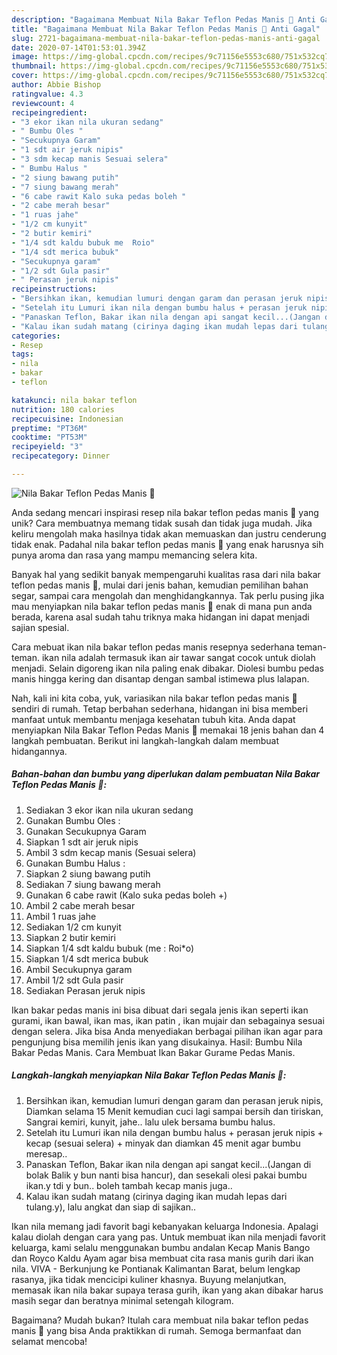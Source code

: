 ```yaml
---
description: "Bagaimana Membuat Nila Bakar Teflon Pedas Manis 🐠 Anti Gagal"
title: "Bagaimana Membuat Nila Bakar Teflon Pedas Manis 🐠 Anti Gagal"
slug: 2721-bagaimana-membuat-nila-bakar-teflon-pedas-manis-anti-gagal
date: 2020-07-14T01:53:01.394Z
image: https://img-global.cpcdn.com/recipes/9c71156e5553c680/751x532cq70/nila-bakar-teflon-pedas-manis-🐠-foto-resep-utama.jpg
thumbnail: https://img-global.cpcdn.com/recipes/9c71156e5553c680/751x532cq70/nila-bakar-teflon-pedas-manis-🐠-foto-resep-utama.jpg
cover: https://img-global.cpcdn.com/recipes/9c71156e5553c680/751x532cq70/nila-bakar-teflon-pedas-manis-🐠-foto-resep-utama.jpg
author: Abbie Bishop
ratingvalue: 4.3
reviewcount: 4
recipeingredient:
- "3 ekor ikan nila ukuran sedang"
- " Bumbu Oles "
- "Secukupnya Garam"
- "1 sdt air jeruk nipis"
- "3 sdm kecap manis Sesuai selera"
- " Bumbu Halus "
- "2 siung bawang putih"
- "7 siung bawang merah"
- "6 cabe rawit Kalo suka pedas boleh "
- "2 cabe merah besar"
- "1 ruas jahe"
- "1/2 cm kunyit"
- "2 butir kemiri"
- "1/4 sdt kaldu bubuk me  Roio"
- "1/4 sdt merica bubuk"
- "Secukupnya garam"
- "1/2 sdt Gula pasir"
- " Perasan jeruk nipis"
recipeinstructions:
- "Bersihkan ikan, kemudian lumuri dengan garam dan perasan jeruk nipis, Diamkan selama 15 Menit kemudian cuci lagi sampai bersih dan tiriskan, Sangrai kemiri, kunyit, jahe.. lalu ulek bersama bumbu halus."
- "Setelah itu Lumuri ikan nila dengan bumbu halus + perasan jeruk nipis + kecap (sesuai selera) + minyak dan diamkan 45 menit agar bumbu meresap.."
- "Panaskan Teflon, Bakar ikan nila dengan api sangat kecil...(Jangan di bolak Balik y bun nanti bisa hancur), dan sesekali olesi pakai bumbu ikan.y tdi y bun.. boleh tambah kecap manis juga.."
- "Kalau ikan sudah matang (cirinya daging ikan mudah lepas dari tulang.y), lalu angkat dan siap di sajikan.."
categories:
- Resep
tags:
- nila
- bakar
- teflon

katakunci: nila bakar teflon 
nutrition: 180 calories
recipecuisine: Indonesian
preptime: "PT36M"
cooktime: "PT53M"
recipeyield: "3"
recipecategory: Dinner

---
```



![Nila Bakar Teflon Pedas Manis 🐠](https://img-global.cpcdn.com/recipes/9c71156e5553c680/751x532cq70/nila-bakar-teflon-pedas-manis-🐠-foto-resep-utama.jpg)

Anda sedang mencari inspirasi resep nila bakar teflon pedas manis 🐠 yang unik? Cara membuatnya memang tidak susah dan tidak juga mudah. Jika keliru mengolah maka hasilnya tidak akan memuaskan dan justru cenderung tidak enak. Padahal nila bakar teflon pedas manis 🐠 yang enak harusnya sih punya aroma dan rasa yang mampu memancing selera kita.

Banyak hal yang sedikit banyak mempengaruhi kualitas rasa dari nila bakar teflon pedas manis 🐠, mulai dari jenis bahan, kemudian pemilihan bahan segar, sampai cara mengolah dan menghidangkannya. Tak perlu pusing jika mau menyiapkan nila bakar teflon pedas manis 🐠 enak di mana pun anda berada, karena asal sudah tahu triknya maka hidangan ini dapat menjadi sajian spesial.

Cara mebuat ikan nila bakar teflon pedas manis resepnya sederhana teman-teman. ikan nila adalah termasuk ikan air tawar sangat cocok untuk diolah menjadi. Selain digoreng ikan nila paling enak dibakar. Diolesi bumbu pedas manis hingga kering dan disantap dengan sambal istimewa plus lalapan.


Nah, kali ini kita coba, yuk, variasikan nila bakar teflon pedas manis 🐠 sendiri di rumah. Tetap berbahan sederhana, hidangan ini bisa memberi manfaat untuk membantu menjaga kesehatan tubuh kita. Anda dapat menyiapkan Nila Bakar Teflon Pedas Manis 🐠 memakai 18 jenis bahan dan 4 langkah pembuatan. Berikut ini langkah-langkah dalam membuat hidangannya.

<!--inarticleads1-->

##### Bahan-bahan dan bumbu yang diperlukan dalam pembuatan Nila Bakar Teflon Pedas Manis 🐠:

1. Sediakan 3 ekor ikan nila ukuran sedang
1. Gunakan  Bumbu Oles :
1. Gunakan Secukupnya Garam
1. Siapkan 1 sdt air jeruk nipis
1. Ambil 3 sdm kecap manis (Sesuai selera)
1. Gunakan  Bumbu Halus :
1. Siapkan 2 siung bawang putih
1. Sediakan 7 siung bawang merah
1. Gunakan 6 cabe rawit (Kalo suka pedas boleh +)
1. Ambil 2 cabe merah besar
1. Ambil 1 ruas jahe
1. Sediakan 1/2 cm kunyit
1. Siapkan 2 butir kemiri
1. Siapkan 1/4 sdt kaldu bubuk (me : Roi*o)
1. Siapkan 1/4 sdt merica bubuk
1. Ambil Secukupnya garam
1. Ambil 1/2 sdt Gula pasir
1. Sediakan  Perasan jeruk nipis


Ikan bakar pedas manis ini bisa dibuat dari segala jenis ikan seperti ikan gurami, ikan bawal, ikan mas, ikan patin , ikan mujair dan sebagainya sesuai dengan selera. Jika bisa Anda menyediakan berbagai pilihan ikan agar para pengunjung bisa memilih jenis ikan yang disukainya. Hasil: Bumbu Nila Bakar Pedas Manis. Cara Membuat Ikan Bakar Gurame Pedas Manis. 

<!--inarticleads2-->

##### Langkah-langkah menyiapkan Nila Bakar Teflon Pedas Manis 🐠:

1. Bersihkan ikan, kemudian lumuri dengan garam dan perasan jeruk nipis, Diamkan selama 15 Menit kemudian cuci lagi sampai bersih dan tiriskan, Sangrai kemiri, kunyit, jahe.. lalu ulek bersama bumbu halus.
1. Setelah itu Lumuri ikan nila dengan bumbu halus + perasan jeruk nipis + kecap (sesuai selera) + minyak dan diamkan 45 menit agar bumbu meresap..
1. Panaskan Teflon, Bakar ikan nila dengan api sangat kecil...(Jangan di bolak Balik y bun nanti bisa hancur), dan sesekali olesi pakai bumbu ikan.y tdi y bun.. boleh tambah kecap manis juga..
1. Kalau ikan sudah matang (cirinya daging ikan mudah lepas dari tulang.y), lalu angkat dan siap di sajikan..


Ikan nila memang jadi favorit bagi kebanyakan keluarga Indonesia. Apalagi kalau diolah dengan cara yang pas. Untuk membuat ikan nila menjadi favorit keluarga, kami selalu menggunakan bumbu andalan Kecap Manis Bango dan Royco Kaldu Ayam agar bisa membuat cita rasa manis gurih dari ikan nila. VIVA - Berkunjung ke Pontianak Kalimantan Barat, belum lengkap rasanya, jika tidak mencicipi kuliner khasnya. Buyung melanjutkan, memasak ikan nila bakar supaya terasa gurih, ikan yang akan dibakar harus masih segar dan beratnya minimal setengah kilogram. 

Bagaimana? Mudah bukan? Itulah cara membuat nila bakar teflon pedas manis 🐠 yang bisa Anda praktikkan di rumah. Semoga bermanfaat dan selamat mencoba!
